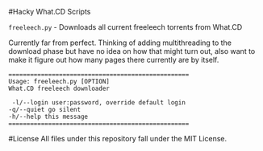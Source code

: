 #Hacky What.CD Scripts

`freeleech.py` - Downloads all current freeleech torrents from What.CD

Currently far from perfect. Thinking of adding multithreading to the download phase but have no idea on how that might turn out, also want to make it figure out how many pages there currently are by itself.

    ==================================================
    Usage: freeleech.py [OPTION]
    What.CD freeleech downloader

     -l/--login user:password, override default login
    -q/--quiet go silent
    -h/--help this message
    ==================================================

#License
All files under this repository fall under the MIT License.